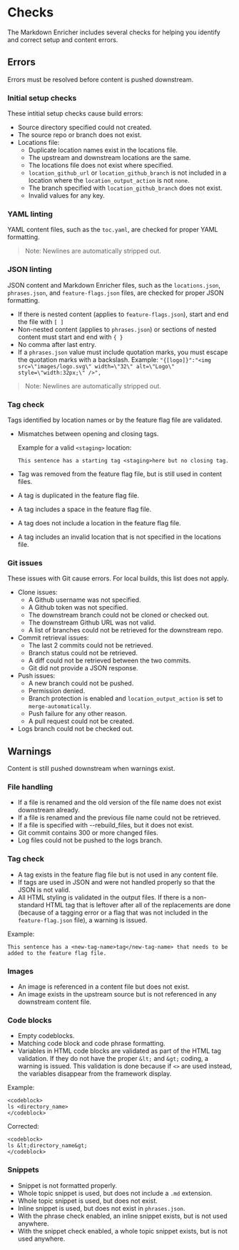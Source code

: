 <!--
# Copyright 2022, 2024 IBM Inc. All rights reserved
# SPDX-License-Identifier: Apache2.0
# Last updated: 2024-09-04
-->

# Checks

The Markdown Enricher includes several checks for helping you identify and correct setup and content errors.

## Errors

Errors must be resolved before content is pushed downstream.

### Initial setup checks

These intitial setup checks cause build errors:
- Source directory specified could not created.
- The source repo or branch does not exist.
- Locations file:
    - Duplicate location names exist in the locations file.
    - The upstream and downstream locations are the same.
    - The locations file does not exist where specified.
    - `location_github_url` or `location_github_branch` is not included in a location where the `location_output_action` is not `none`.
    - The branch specified with `location_github_branch` does not exist.
    - Invalid values for any key.

### YAML linting

YAML content files, such as the `toc.yaml`, are checked for proper YAML formatting.

> Note: Newlines are automatically stripped out.

### JSON linting

JSON content and Markdown Enricher files, such as the `locations.json`, `phrases.json`, and `feature-flags.json` files, are checked for proper JSON formatting. 

- If there is nested content (applies to `feature-flags.json`), start and end the file with `[ ]`
- Non-nested content (applies to `phrases.json`) or sections of nested content must start and end with `{ }`
- No comma after last entry.
- If a `phrases.json` value must include quotation marks, you must escape the quotation marks with a backslash. Example: `"{[logo]}":"<img src=\"images/logo.svg\" width=\"32\" alt=\"Logo\" style=\"width:32px;\" />",`

> Note: Newlines are automatically stripped out.


### Tag check

Tags identified by location names or by the feature flag file are validated. 

- Mismatches between opening and closing tags.

    Example for a valid `<staging>` location:
    ```
    This sentence has a starting tag <staging>here but no closing tag.
    ```

- Tag was removed from the feature flag file, but is still used in content files.
- A tag is duplicated in the feature flag file.
- A tag includes a space in the feature flag file.
- A tag does not include a location in the feature flag file.
- A tag includes an invalid location that is not specified in the locations file.


### Git issues

These issues with Git cause errors. For local builds, this list does not apply.
- Clone issues:
    - A Github username was not specified.
    - A Github token was not specified.
    - The downstream branch could not be cloned or checked out.
    - The downstream Github URL was not valid.
    - A list of branches could not be retrieved for the downstream repo.
- Commit retrieval issues:
    - The last 2 commits could not be retrieved.
    - Branch status could not be retrieved.
    - A diff could not be retrieved between the two commits.
    - Git did not provide a JSON response.
- Push issues:
    - A new branch could not be pushed.
    - Permission denied.
    - Branch protection is enabled and `location_output_action` is set to `merge-automatically`.
    - Push failure for any other reason.
    - A pull request could not be created.
- Logs branch could not be checked out.






## Warnings

Content is still pushed downstream when warnings exist.

### File handling

- If a file is renamed and the old version of the file name does not exist downstream already.
- If a file is renamed and the previous file name could not be retrieved.
- If a file is specified with --rebuild_files, but it does not exist.
- Git commit contains 300 or more changed files.
- Log files could not be pushed to the logs branch.


### Tag check

- A tag exists in the feature flag file but is not used in any content file.
- If tags are used in JSON and were not handled properly so that the JSON is not valid.
- All HTML styling is validated in the output files. If there is a non-standard HTML tag that is leftover after all of the replacements are done (because of a tagging error or a flag that was not included in the `feature-flag.json` file), a warning is issued.

Example:

```
This sentence has a <new-tag-name>tag</new-tag-name> that needs to be added to the feature flag file.
```



### Images

- An image is referenced in a content file but does not exist.
- An image exists in the upstream source but is not referenced in any downstream content file.



### Code blocks

- Empty codeblocks.
- Matching code block and code phrase formatting.
- Variables in HTML code blocks are validated as part of the HTML tag validation. If they do not have the proper `&lt;` and `&gt;` coding, a warning is issued. This validation is done because if `<>` are used instead, the variables disappear from the framework display.

Example:
```
<codeblock>
ls <directory_name>
</codeblock>
```

Corrected:
```
<codeblock>
ls &lt;directory_name&gt;
</codeblock>
```

### Snippets

- Snippet is not formatted properly.
- Whole topic snippet is used, but does not include a `.md` extension.
- Whole topic snippet is used, but does not exist.
- Inline snippet is used, but does not exist in `phrases.json`.
- With the phrase check enabled, an inline snippet exists, but is not used anywhere.
- With the snippet check enabled, a whole topic snippet exists, but is not used anywhere.
